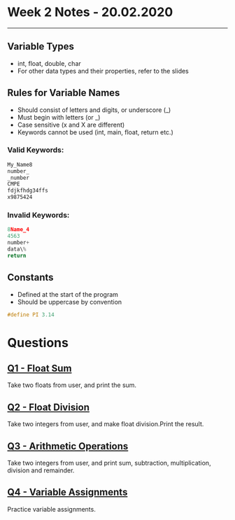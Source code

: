 # Week 2 Notes - 20.02.2020
---

## Variable Types

* int, float, double, char
* For other data types and their properties, refer to the slides

## Rules for Variable Names

* Should consist of letters and digits, or underscore (_)
* Must begin with letters (or _)
* Case sensitive (x and X are different)
* Keywords cannot be used (int, main, float, return etc.)

### Valid Keywords:

```c 
My_Name8
number_
_number
CMPE
fdjkfhdg34ffs
x9875424
```

### Invalid Keywords:

```c 
8Name_4
4563
number+
data\%
return
```

## Constants 

* Defined at the start of the program
* Should be uppercase by convention

```c 
#define PI 3.14
```

# Questions

## [Q1 - Float Sum](https://github.com/zeynepyirmibes/cmpe150-spring20/blob/master/Week%202/Lab%20Exercises/Q1_float_sum.c)

Take two floats from user, and print the sum. 

## [Q2 - Float Division](https://github.com/zeynepyirmibes/cmpe150-spring20/blob/master/Week%202/Lab%20Exercises/Q2_float_division.c)

Take two integers from user, and make float division.Print the result.

## [Q3 - Arithmetic Operations](https://github.com/zeynepyirmibes/cmpe150-spring20/blob/master/Week%202/Lab%20Exercises/Q3_arithmetic.c)

Take two integers from user, and print sum, subtraction, multiplication, division and remainder.

## [Q4 - Variable Assignments](https://github.com/zeynepyirmibes/cmpe150-spring20/blob/master/Week%202/Lab%20Exercises/Q4_variables.c)

Practice variable assignments. 


